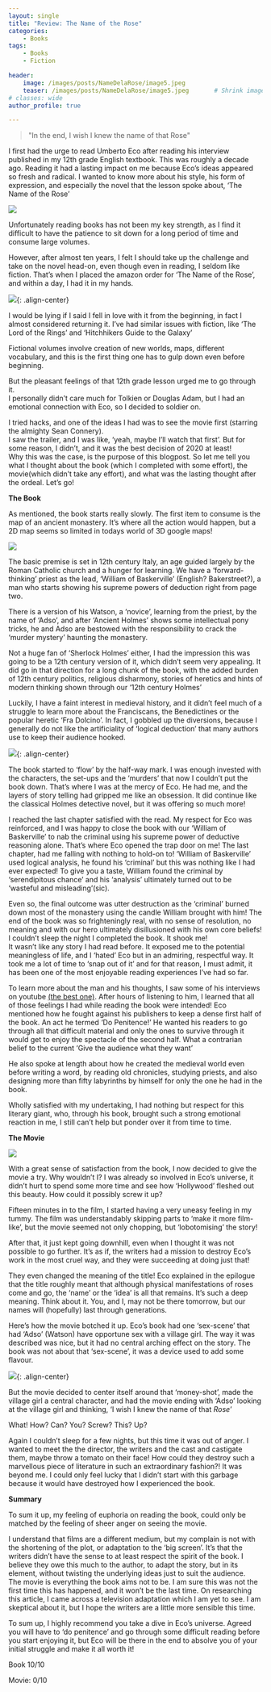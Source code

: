 ```yaml
---
layout: single
title: "Review: The Name of the Rose"
categories:
    - Books
tags:
    - Books
    - Fiction

header:
    image: /images/posts/NameDelaRose/image5.jpeg
    teaser: /images/posts/NameDelaRose/image5.jpeg       # Shrink image to 575 width
# classes: wide
author_profile: true

---
```


>"In the end, I wish I knew the name of that Rose"

I first had the urge to read Umberto Eco after reading his interview published in my 12th grade English textbook. This was roughly a decade ago. Reading it had a lasting impact on me because Eco’s ideas appeared so fresh and radical. I wanted to know more about his style, his form of expression, and especially the novel that the lesson spoke about, ‘The Name of the Rose’

![](/images/posts/NameDelaRose/image1.jpeg)

Unfortunately reading books has not been my key strength, as I find it difficult to have the patience to sit down for a long period of time and consume large volumes.

However, after almost ten years, I felt I should take up the challenge and take on the novel head-on, even though even in reading, I seldom like fiction. That’s when I placed the amazon order for ‘The Name of the Rose’, and within a day, I had it in my hands.

![](/images/posts/NameDelaRose/image2.jpeg){: .align-center}

I would be lying if I said I fell in love with it from the beginning, in fact I almost considered returning it. I’ve had similar issues with fiction, like ‘The Lord of the Rings’ and ‘Hitchhikers Guide to the Galaxy’

Fictional volumes involve creation of new worlds, maps, different vocabulary, and this is the first thing one has to gulp down even before beginning.

But the pleasant feelings of that 12th grade lesson urged me to go through it.   
I personally didn’t care much for Tolkien or Douglas Adam, but I had an emotional connection with Eco, so I decided to soldier on.

I tried hacks, and one of the ideas I had was to see the movie first (starring the almighty Sean Connery).   
I saw the trailer, and I was like, ‘yeah, maybe I’ll watch that first’. But for some reason, I didn’t, and it was the best decision of 2020 at least\!   
Why this was the case, is the purpose of this blogpost. So let me tell you what I thought about the book (which I completed with some effort), the movie(which didn’t take any effort), and what was the lasting thought after the ordeal. Let’s go\!

**The Book**

As mentioned, the book starts really slowly. The first item to consume is the map of an ancient monastery. It’s where all the action would happen, but a 2D map seems so limited in todays world of 3D google maps\!

![](/images/posts/NameDelaRose/image3.jpeg)

The basic premise is set in 12th century Italy, an age guided largely by the Roman Catholic church and a hunger for learning. We have a ‘forward-thinking’ priest as the lead, ‘William of Baskerville’ (English? Bakerstreet?), a man who starts showing his supreme powers of deduction right from page two.

There is a version of his Watson, a ‘novice’, learning from the priest, by the name of ‘Adso’, and after ‘Ancient Holmes’ shows some intellectual pony tricks, he and Adso are bestowed with the responsibility to crack the ‘murder mystery’ haunting the monastery.

Not a huge fan of ‘Sherlock Holmes’ either, I had the impression this was going to be a 12th century version of it, which didn’t seem very appealing. It did go in that direction for a long chunk of the book, with the added burden of 12th century politics, religious disharmony, stories of heretics and hints of modern thinking shown through our ‘12th century Holmes’

Luckily, I have a faint interest in medieval history, and it didn’t feel much of a struggle to learn more about the Franciscans, the Benedictines or the popular heretic ‘Fra Dolcino’. In fact, I gobbled up the diversions, because I generally do not like the artificiality of ‘logical deduction’ that many authors use to keep their audience hooked.

![](/images/posts/NameDelaRose/image4.jpeg){: .align-center}

The book started to ‘flow’ by the half-way mark. I was enough invested with the characters, the set-ups and the ‘murders’ that now I couldn’t put the book down. That’s where I was at the mercy of Eco. He had me, and the layers of story telling had gripped me like an obsession. It did continue like the classical Holmes detective novel, but it was offering so much more\!

I reached the last chapter satisfied with the read. My respect for Eco was reinforced, and I was happy to close the book with our ‘William of Baskerville’ to nab the criminal using his supreme power of deductive reasoning alone. That’s where Eco opened the trap door on me\! The last chapter, had me falling with nothing to hold-on to\! ‘William of Baskerville’ used logical analysis, he found his ‘criminal’ but this was nothing like I had ever expected\! To give you a taste, William found the criminal by ‘serendipitous chance’ and his ‘analysis’ ultimately turned out to be ‘wasteful and misleading’(sic).

Even so, the final outcome was utter destruction as the ‘criminal’ burned down most of the monastery using the candle William brought with him\! The end of the book was so frighteningly real, with no sense of resolution, no meaning and with our hero ultimately disillusioned with his own core beliefs\! I couldn’t sleep the night I completed the book. It shook me\!   
It wasn’t like any story I had read before. It exposed me to the potential meaningless of life, and I ‘hated’ Eco but in an admiring, respectful way. It took me a lot of time to ‘snap out of it’ and for that reason, I must admit, it has been one of the most enjoyable reading experiences I’ve had so far.

To learn more about the man and his thoughts, I saw some of his interviews on youtube [(the best one)](https://www.youtube.com/watch?v=M8IWTOFNlOc). After hours of listening to him, I learned that all of those feelings I had while reading the book were intended\! Eco mentioned how he fought against his publishers to keep a dense first half of the book. An act he termed ‘Do Penitence\!’ He wanted his readers to go through all that difficult material and only the ones to survive through it would get to enjoy the spectacle of the second half. What a contrarian belief to the current ‘Give the audience what they want’

He also spoke at length about how he created the medieval world even before writing a word, by reading old chronicles, studying priests, and also designing more than fifty labyrinths by himself for only the one he had in the book.

Wholly satisfied with my undertaking, I had nothing but respect for this literary giant, who, through his book, brought such a strong emotional reaction in me, I still can’t help but ponder over it from time to time.

**The Movie**

![](/images/posts/NameDelaRose/image5.jpeg)

With a great sense of satisfaction from the book, I now decided to give the movie a try. Why wouldn’t I? I was already so involved in Eco’s universe, it didn’t hurt to spend some more time and see how ‘Hollywood’ fleshed out this beauty. How could it possibly screw it up?

Fifteen minutes in to the film, I started having a very uneasy feeling in my tummy. The film was understandably skipping parts to ‘make it more film-like’, but the movie seemed not only chopping, but ‘lobotomising’ the story\!

After that, it just kept going downhill, even when I thought it was not possible to go further. It’s as if, the writers had a mission to destroy Eco’s work in the most cruel way, and they were succeeding at doing just that\!

They even changed the meaning of the title\! Eco explained in the epilogue that the title roughly meant that although physical manifestations of roses come and go, the ‘name’ or the ‘idea’ is all that remains. It’s such a deep meaning. Think about it. You, and I, may not be there tomorrow, but our names will (hopefully) last through generations.

Here’s how the movie botched it up. Eco’s book had one ‘sex-scene’ that had ‘Adso’ (Watson) have opportune sex with a village girl. The way it was described was nice, but it had no central arching effect on the story. The book was not about that ‘sex-scene’, it was a device used to add some flavour.

![](/images/posts/NameDelaRose/image6.png){: .align-center}

But the movie decided to center itself around that ‘money-shot’, made the village girl a central character, and had the movie ending with ‘Adso’ looking at the village girl and thinking, ‘I wish I knew the name of that *Rose*’

What\! How? Can? You? Screw? This? Up?

Again I couldn’t sleep for a few nights, but this time it was out of anger. I wanted to meet the the director, the writers and the cast and castigate them, maybe throw a tomato on their face\! How could they destroy such a marvellous piece of literature in such an extraordinary fashion?\! It was beyond me. I could only feel lucky that I didn’t start with this garbage because it would have destroyed how I experienced the book.

**Summary**

To sum it up, my feeling of euphoria on reading the book, could only be matched by the feeling of sheer anger on seeing the movie.

I understand that films are a different medium, but my complain is not with the shortening of the plot, or adaptation to the ‘big screen’. It’s that the writers didn’t have the sense to at least respect the spirit of the book. I believe they owe this much to the author, to adapt the story, but in its element, without twisting the underlying ideas just to suit the audience.   
The movie is everything the book aims not to be. I am sure this was not the first time this has happened, and it won’t be the last time. On researching this article, I came across a television adaptation which I am yet to see. I am skeptical about it, but I hope the writers are a little more sensible this time.

To sum up, I highly recommend you take a dive in Eco’s universe. Agreed you will have to ‘do penitence’ and go through some difficult reading before you start enjoying it, but Eco will be there in the end to absolve you of your initial struggle and make it all worth it\!

Book 10/10

Movie: 0/10
